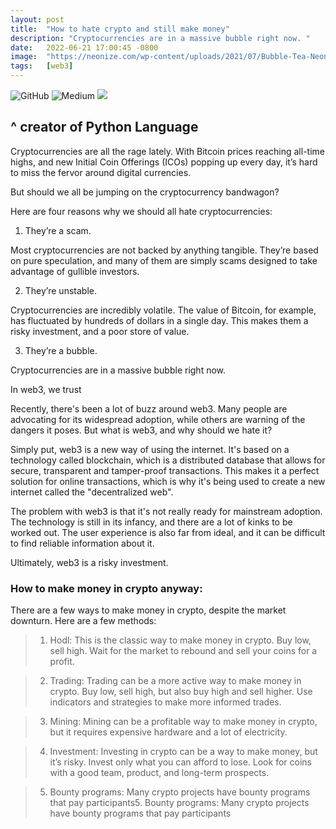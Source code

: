 ```yaml
---
layout: post
title:  "How to hate crypto and still make money"
description: "Cryptocurrencies are in a massive bubble right now. "
date:   2022-06-21 17:00:45 -0800
image:  "https://neonize.com/wp-content/uploads/2021/07/Bubble-Tea-Neon-Light-Sign-Neonize.jpg"
tags:   [web3]
---
```

![GitHub](https://img.shields.io/badge/github-%23121011.svg?style=for-the-badge&logo=github&logoColor=white)
![Medium](https://img.shields.io/badge/Medium-12100E?style=for-the-badge&logo=medium&logoColor=white)
![](https://i.ibb.co/jbRVrYD/Tweet-by-Guido-van-Rossum.png)
## **^ creator of Python Language**
Cryptocurrencies are all the rage lately. With Bitcoin prices reaching all-time highs, and new Initial Coin Offerings (ICOs) popping up every day, it’s hard to miss the fervor around digital currencies.

But should we all be jumping on the cryptocurrency bandwagon?

Here are four reasons why we should all hate cryptocurrencies:

1. They’re a scam.

Most cryptocurrencies are not backed by anything tangible. They’re based on pure speculation, and many of them are simply scams designed to take advantage of gullible investors.

2. They’re unstable.

Cryptocurrencies are incredibly volatile. The value of Bitcoin, for example, has fluctuated by hundreds of dollars in a single day. This makes them a risky investment, and a poor store of value.

3. They’re a bubble.

Cryptocurrencies are in a massive bubble right now.


In web3, we trust

Recently, there's been a lot of buzz around web3. Many people are advocating for its widespread adoption, while others are warning of the dangers it poses. But what is web3, and why should we hate it?

Simply put, web3 is a new way of using the internet. It's based on a technology called blockchain, which is a distributed database that allows for secure, transparent and tamper-proof transactions. This makes it a perfect solution for online transactions, which is why it's being used to create a new internet called the "decentralized web".

The problem with web3 is that it's not really ready for mainstream adoption. The technology is still in its infancy, and there are a lot of kinks to be worked out. The user experience is also far from ideal, and it can be difficult to find reliable information about it.

Ultimately, web3 is a risky investment.


### How to make money in crypto anyway:

There are a few ways to make money in crypto, despite the market downturn. Here are a few methods:


> 1. Hodl: This is the classic way to make money in crypto. Buy low, sell high. Wait for the market to rebound and sell your coins for a profit.

>2. Trading: Trading can be a more active way to make money in crypto. Buy low, sell high, but also buy high and sell higher. Use indicators and strategies to make more informed trades.

>3. Mining: Mining can be a profitable way to make money in crypto, but it requires expensive hardware and a lot of electricity.

>4. Investment: Investing in crypto can be a way to make money, but it’s risky. Invest only what you can afford to lose. Look for coins with a good team, product, and long-term prospects.

>5. Bounty programs: Many crypto projects have bounty programs that pay participants5. Bounty programs: Many crypto projects have bounty programs that pay participants

